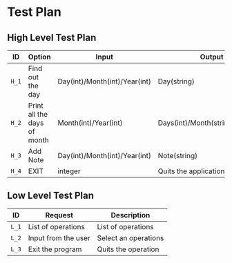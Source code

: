 # Test Plan
## High Level Test Plan
ID|Option|Input|Output
---|---|---|---
`H_1`|Find out the day|Day(int)/Month(int)/Year(int)|Day(string)
`H_2`|Print all the days of month|Month(int)/Year(int)|Days(int)/Month(string)/Year(int)
`H_3`|Add Note|Day(int)/Month(int)/Year(int)|Note(string)
`H_4`|EXIT|integer|Quits the application
## Low Level Test Plan
ID|Request|Description
---|---|---
`L_1`|List of operations|List of operations
`L_2`|Input from the user|Select an operations
`L_3`|Exit the program|Quits the operation
